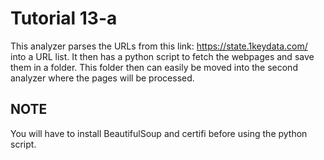 # Tutorial 13-a

This analyzer parses the URLs from this link: https://state.1keydata.com/ into a URL list. It then has a python script to fetch the webpages and save them in a folder. This folder then can easily be moved into the second analyzer where the pages will be processed.

## NOTE

You will have to install BeautifulSoup and certifi before using the python script.